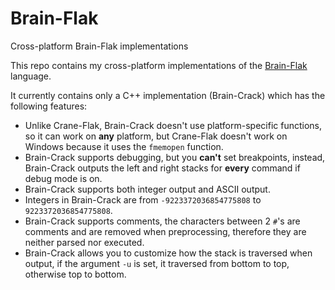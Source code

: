 # Brain-Flak
 Cross-platform Brain-Flak implementations

This repo contains my cross-platform implementations of the [Brain-Flak](https://esolangs.org/wiki/Brain-Flak) language.

It currently contains only a C++ implementation (Brain-Crack) which has the following features:
* Unlike Crane-Flak, Brain-Crack doesn't use platform-specific functions, so it can work on **any** platform, but Crane-Flak doesn't work on Windows because it uses the `fmemopen` function.
* Brain-Crack supports debugging, but you **can't** set breakpoints, instead, Brain-Crack outputs the left and right stacks for **every** command if debug mode is on.
* Brain-Crack supports both integer output and ASCII output.
* Integers in Brain-Crack are from `-9223372036854775808` to `9223372036854775808`.
* Brain-Crack supports comments, the characters between 2 `#`'s are comments and are removed when preprocessing, therefore they are neither parsed nor executed.
* Brain-Crack allows you to customize how the stack is traversed when output, if the argument `-u` is set, it traversed from bottom to top, otherwise top to bottom.
  